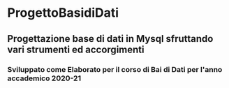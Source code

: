 # ProgettoBasidiDati
## Progettazione base di dati in Mysql sfruttando vari strumenti ed accorgimenti
### Sviluppato come Elaborato per il corso di Bai di Dati per l'anno accademico 2020-21
